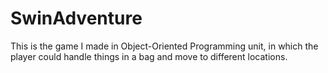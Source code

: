 # SwinAdventure
This is the game I made in Object-Oriented Programming unit, in which the player could handle things in a bag and move to different locations. 
